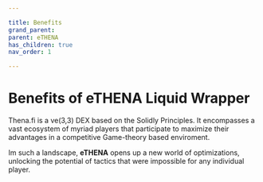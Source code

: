 ```yaml
---

title: Benefits
grand_parent:
parent: eTHENA
has_children: true
nav_order: 1

---
```


# Benefits of eTHENA Liquid Wrapper
Thena.fi is a ve(3,3) DEX based on the Solidly Principles. It encompasses a vast ecosystem of myriad players that participate to maximize their advantages in a competitive Game-theory based enviroment.

Im such a landscape, **eTHENA** opens up a new world of optimizations, unlocking the potential of tactics that were impossible for any individual player.